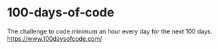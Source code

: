 # 100-days-of-code
The challenge to code minimum an hour every day for the next 100 days. https://www.100daysofcode.com/
